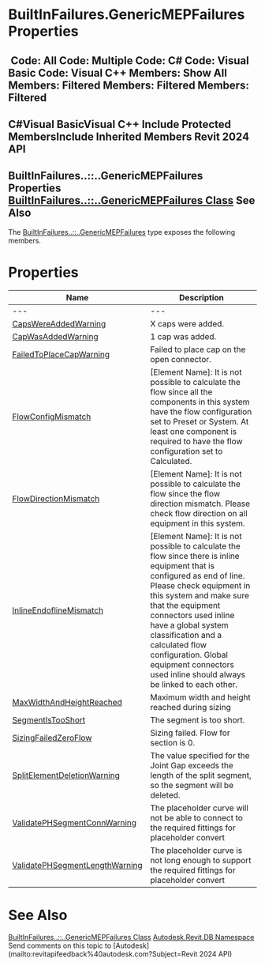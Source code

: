 # BuiltInFailures.GenericMEPFailures Properties

﻿
 Code: All Code: Multiple Code: C# Code: Visual Basic Code: Visual C++  Members: Show All Members: Filtered Members: Filtered Members: Filtered   
---  
C#Visual BasicVisual C++
Include Protected MembersInclude Inherited Members
Revit 2024 API  
---  
BuiltInFailures..::..GenericMEPFailures Properties  
[BuiltInFailures..::..GenericMEPFailures Class](8f72d552-0b22-732d-462e-dfb39606d451.md "BuiltInFailures.GenericMEPFailures Class") See Also  
---  
The [BuiltInFailures..::..GenericMEPFailures](8f72d552-0b22-732d-462e-dfb39606d451.md "BuiltInFailures.GenericMEPFailures Class") type exposes the following members.
# Properties
| Name | Description |
| --- | --- |
| --- | --- | --- |
| [CapsWereAddedWarning](b6970f67-7480-626c-1c03-c81d48751611.md "CapsWereAddedWarning Property") | X caps were added. |
| [CapWasAddedWarning](3afc8d1b-7c97-851f-0d1b-95d6daf88ba0.md "CapWasAddedWarning Property") | 1 cap was added. |
| [FailedToPlaceCapWarning](a313048f-52a9-ef90-eef9-16f3241705ed.md "FailedToPlaceCapWarning Property") | Failed to place cap on the open connector. |
| [FlowConfigMismatch](a7d72e26-4e44-9690-e295-c133f32b1763.md "FlowConfigMismatch Property") | [Element Name]: It is not possible to calculate the flow since all the components in this system have the flow configuration set to Preset or System. At least one component is required to have the flow configuration set to Calculated. |
| [FlowDirectionMismatch](ec164586-731b-6990-0490-cda3a35cde6e.md "FlowDirectionMismatch Property") | [Element Name]: It is not possible to calculate the flow since the flow direction mismatch. Please check flow direction on all equipment in this system. |
| [InlineEndoflineMismatch](1ffefe1e-9331-e2e7-5437-60983deea1d6.md "InlineEndoflineMismatch Property") | [Element Name]: It is not possible to calculate the flow since there is inline equipment that is configured as end of line. Please check equipment in this system and make sure that the equipment connectors used inline have a global system classification and a calculated flow configuration. Global equipment connectors used inline should always be linked to each other. |
| [MaxWidthAndHeightReached](8e718c6b-7d65-568b-1788-9c6868a5b8dc.md "MaxWidthAndHeightReached Property") | Maximum width and height reached during sizing |
| [SegmentIsTooShort](436e0452-d460-2c85-2d83-e65ac9677602.md "SegmentIsTooShort Property") | The segment is too short. |
| [SizingFailedZeroFlow](38b69fca-982d-bf98-8f08-ef55d957c4a4.md "SizingFailedZeroFlow Property") | Sizing failed. Flow for section is 0. |
| [SplitElementDeletionWarning](ea70d10a-5fc5-fcab-5101-e6a02abdc52e.md "SplitElementDeletionWarning Property") | The value specified for the Joint Gap exceeds the length of the split segment, so the segment will be deleted. |
| [ValidatePHSegmentConnWarning](e9f77cc8-e22c-9385-4034-f1f090235127.md "ValidatePHSegmentConnWarning Property") | The placeholder curve will not be able to connect to the required fittings for placeholder convert |
| [ValidatePHSegmentLengthWarning](56aff7ee-4f46-8063-afbf-17649c7c667d.md "ValidatePHSegmentLengthWarning Property") | The placeholder curve is not long enough to support the required fittings for placeholder convert |

# See Also
[BuiltInFailures..::..GenericMEPFailures Class](8f72d552-0b22-732d-462e-dfb39606d451.md "BuiltInFailures.GenericMEPFailures Class")
[Autodesk.Revit.DB Namespace](87546ba7-461b-c646-cbb1-2cb8f5bff8b2.md "Autodesk.Revit.DB Namespace")
Send comments on this topic to [Autodesk](mailto:revitapifeedback%40autodesk.com?Subject=Revit 2024 API)